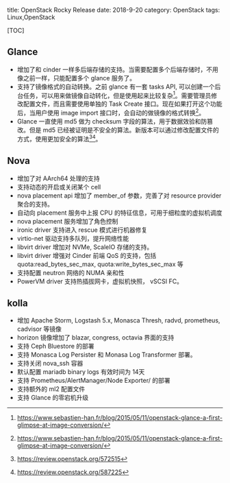 title: OpenStack Rocky Release
date: 2018-9-20
category: OpenStack
tags: Linux,OpenStack


[TOC]

## Glance

* 增加了和 cinder 一样多后端存储的支持。当需要配置多个后端存储时，不用像之前一样，只能配置多个 glance 服务了。
* 支持了镜像格式的自动转换。之前 glance 有一套 tasks API, 可以创建一个后台任务，可以用来做镜像自动转化，但是使用起来比较复杂[^1]。需要管理员修改配置文件，而且需要使用单独的 Task Create 接口。现在如果打开这个功能后，当用户使用 image import 接口时，会自动的做镜像的格式转换[^1]。
* Glance 一直使用 md5 做为 checksum 字段的算法，用于数据效验和防篡改。但是 md5 已经被证明是不安全的算法。新版本可以通过修改配置文件的方式，使用更加安全的算法[^2][^3]。

## Nova

* 增加了对 AArch64 处理的支持
* 支持动态的开启或关闭某个 cell
* nova placement api 增加了 member\_of 参数，完善了对 resource provider 聚合的支持。
* 自动向 placement 服务中上报 CPU 的特征信息，可用于细粒度的虚拟机调度
* nova placement 服务增加了角色控制
* ironic driver 支持进入 rescue 模式进行机器修复
* virtio-net 驱动支持多队列，提升网络性能
* libvirt driver 增加对 NVMe, ScaleIO 存储的支持。
* libvirt driver 增强对 Cinder 前端 QoS 的支持，包括 quota:read\_bytes\_sec\_max, quota:write\_bytes\_sec\_max 等
* 支持配置 neutron 网络的 NUMA 亲和性
* PowerVM driver 支持热插拔网卡，虚拟机快照， vSCSI FC。

## kolla

* 增加 Apache Storm, Logstash 5.x, Monasca Thresh, radvd, prometheus, cadvisor 等镜像
* horizon 镜像增加了 blazar, congress, octavia 界面的支持
* 支持 Ceph Bluestore 的部署
* 支持 Monasca Log Persister 和 Monasa Log Transformer 部署。
* 支持关闭 nova\_ssh 容器
* 默认配置 mariadb binary logs 有效时间为 14天
* 支持 Prometheus/AlertManager/Node Exporter/ 的部署
* 支持额外的 ml2 配置文件
* 支持 Glance 的零宕机升级



[^1]: <https://www.sebastien-han.fr/blog/2015/05/11/openstack-glance-a-first-glimpse-at-image-conversion/>
[^2]: <https://review.openstack.org/572515>
[^3]: <https://review.openstack.org/587225>
[^4]: <https://docs.openstack.org/releasenotes/nova/rocky.html>
[^5]: <https://docs.openstack.org/releasenotes/kolla/rocky.html>
[^6]: <https://docs.openstack.org/releasenotes/kolla-ansible/rocky.html>
